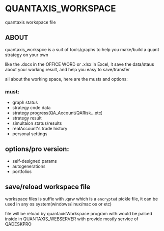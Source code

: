 # QUANTAXIS_WORKSPACE
quantaxis workspace file


## ABOUT

quantaxis_workspce is a suit of tools/graphs to help you make/build a quant strategy on your own

like the .docx in the OFFICE WORD or .xlsx in Excel, it save the data/staus about your working result, and help you easy to save/transfer

all about the working space, here are the musts and options:

### must:

- graph status
- strategy code data
- strategy progress(QA_Account/QARisk...etc)
- strategy result
- simultaion status/results
- realAccount's trade history
- personal settings

## options/pro version:

- self-designed params
- autogenerations
- portfolios

## save/reload workspace file

workspace files is suffix with .qaw which is a ```encrypted``` pickle file, it can be used in any os system(windows/linux/mac os or etc)

file will be reload by quantaxisWorkspace program with would be palced inside in QUANTAXIS_WEBSERVER with provide mostly service of QADESKPRO


